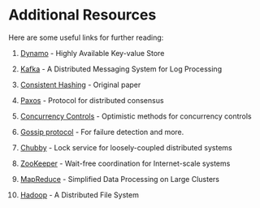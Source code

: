 Additional Resources
===

Here are some useful links for further reading:

1. [Dynamo](https://www.allthingsdistributed.com/files/amazon-dynamo-sosp2007.pdf) - Highly Available Key-value Store

2. [Kafka](http://notes.stephenholiday.com/Kafka.pdf) - A Distributed Messaging System for Log Processing

3. [Consistent Hashing](https://www.akamai.com/es/es/multimedia/documents/technical-publication/consistent-hashing-and-random-trees-distributed-caching-protocols-for-relieving-hot-spots-on-the-world-wide-web-technical-publication.pdf) - Original paper

4. [Paxos](https://www.microsoft.com/en-us/research/uploads/prod/2016/12/paxos-simple-Copy.pdf) - Protocol for distributed consensus

5. [Concurrency Controls](http://sites.fas.harvard.edu/~cs265/papers/kung-1981.pdf) - Optimistic methods for concurrency controls

6. [Gossip protocol](http://highscalability.com/blog/2011/11/14/using-gossip-protocols-for-failure-detection-monitoring-mess.html) - For failure detection and more.

7. [Chubby](http://static.googleusercontent.com/media/research.google.com/en/us/archive/chubby-osdi06.pdf) - Lock service for loosely-coupled distributed systems

8. [ZooKeeper](https://www.usenix.org/legacy/event/usenix10/tech/full_papers/Hunt.pdf) - Wait-free coordination for Internet-scale systems

9. [MapReduce](https://static.googleusercontent.com/media/research.google.com/en//archive/mapreduce-osdi04.pdf) - Simplified Data Processing on Large Clusters

10. [Hadoop](http://storageconference.us/2010/Papers/MSST/Shvachko.pdf) - A Distributed File System
